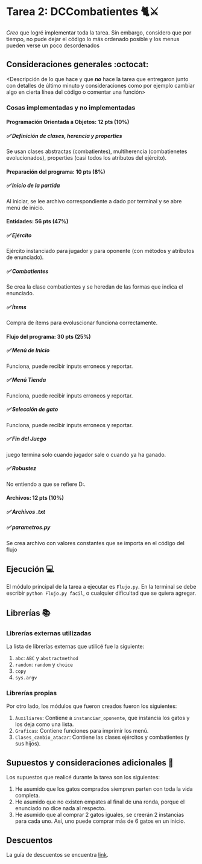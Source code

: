 # Tarea 2: DCCombatientes 🐈⚔️


_Creo_ que logré implementar toda la tarea. Sin embargo, considero que por tiempo, no pude dejar el código lo más ordenado posible y los menus pueden verse un poco desordenados

## Consideraciones generales :octocat:

<Descripción de lo que hace y que **_no_** hace la tarea que entregaron junto
con detalles de último minuto y consideraciones como por ejemplo cambiar algo
en cierta línea del código o comentar una función>

### Cosas implementadas y no implementadas 

#### Programación Orientada a Objetos: 12 pts (10%)
##### ✅ Definición de clases, herencia y *properties*
Se usan clases abstractas (combatientes), multiherencia (combatienetes evolucionados), properties (casi todos los atributos del ejército).

#### Preparación del programa: 10 pts (8%)
##### ✅ Inicio de la partida
Al iniciar, se lee archivo correspondiente a dado por terminal y se abre menú de inicio.

#### Entidades: 56 pts (47%)
##### ✅ Ejército
Ejército instanciado para jugador y para oponente (con métodos y atributos de enunciado).
##### ✅ Combatientes
Se crea la clase combatientes y se heredan de las formas que indica el enunciado.
##### ✅ Ítems
Compra de ítems para evoluscionar funciona correctamente.

#### Flujo del programa: 30 pts (25%)
##### ✅ Menú de Inicio
Funciona, puede recibir inputs erroneos y reportar.
##### ✅ Menú Tienda
Funciona, puede recibir inputs erroneos y reportar.
##### ✅ Selección de gato
Funciona, puede recibir inputs erroneos y reportar.
##### ✅ Fin del Juego
juego termina solo cuando jugador sale o cuando ya ha ganado.
##### ✅ Robustez
No entiendo a que se refiere D:.

#### Archivos: 12 pts (10%)
##### ✅ Archivos .txt
##### ✅ parametros.py
Se crea archivo con valores constantes que se importa en el código del flujo


## Ejecución :computer:
El módulo principal de la tarea a ejecutar es  ```Flujo.py```. En la terminal se debe escribir  ```python Flujo.py facil```, o cualquier dificultad que se quiera agregar. 


## Librerías :books:
### Librerías externas utilizadas
La lista de librerías externas que utilicé fue la siguiente:

1. ```abc```: ```ABC``` y ```abstractmethod```
2. ```random```: ```random```  y ```choice```
3. ```copy```
4. ```sys.argv```

### Librerías propias
Por otro lado, los módulos que fueron creados fueron los siguientes:

1. ```Auxiliares```: Contiene a ```instanciar_oponente```, que instancia los gatos y los deja como una lista.
2. ```Graficas```: Contiene funciones para imprimir los menú.
3. ```Clases_cambio_atacar```: Contiene las clases ejércitos y combatientes (y sus hijos).

## Supuestos y consideraciones adicionales :thinking:
Los supuestos que realicé durante la tarea son los siguientes:

1. He asumido que los gatos comprados siempren parten con toda la vida completa.
2. He asumido que no existen empates al final de una ronda, porque el enunciado no dice nada al respecto.
3. He asumido que al comprar 2 gatos iguales, se creerán 2 instancias para cada uno. Así, uno puede comprar más de 6 gatos en un inicio.


## Descuentos
La guía de descuentos se encuentra [link](https://github.com/IIC2233/Syllabus/blob/main/Tareas/Bases%20Generales%20de%20Tareas%20-%20IIC2233.pdf).